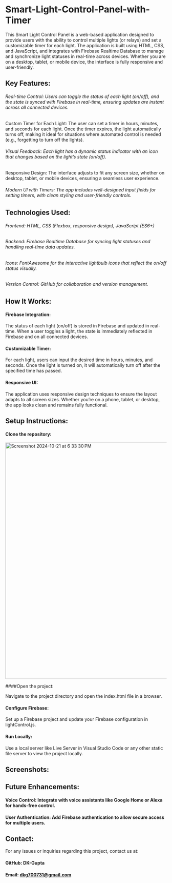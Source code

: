 # Smart-Light-Control-Panel-with-Timer

This Smart Light Control Panel is a web-based application designed to provide users with the ability to control multiple lights (or relays) and set a customizable timer for each light. The application is built using HTML, CSS, and JavaScript, and integrates with Firebase Realtime Database to manage and synchronize light statuses in real-time across devices. Whether you are on a desktop, tablet, or mobile device, the interface is fully responsive and user-friendly.

## Key Features:

###### Real-time Control: Users can toggle the status of each light (on/off), and the state is synced with Firebase in real-time, ensuring updates are instant across all connected devices.
Custom Timer for Each Light: The user can set a timer in hours, minutes, and seconds for each light. Once the timer expires, the light automatically turns off, making it ideal for situations where automated control is needed (e.g., forgetting to turn off the lights).
###### Visual Feedback: Each light has a dynamic status indicator with an icon that changes based on the light’s state (on/off).
Responsive Design: The interface adjusts to fit any screen size, whether on desktop, tablet, or mobile devices, ensuring a seamless user experience.
###### Modern UI with Timers: The app includes well-designed input fields for setting timers, with clean styling and user-friendly controls.

## Technologies Used:

###### Frontend: HTML, CSS (Flexbox, responsive design), JavaScript (ES6+)

###### Backend: Firebase Realtime Database for syncing light statuses and handling real-time data updates.

###### Icons: FontAwesome for the interactive lightbulb icons that reflect the on/off status visually.

###### Version Control: GitHub for collaboration and version management.

## How It Works:

#### Firebase Integration:

The status of each light (on/off) is stored in Firebase and updated in real-time. When a user toggles a light, the state is immediately reflected in Firebase and on all connected devices.

#### Customizable Timer:

For each light, users can input the desired time in hours, minutes, and seconds. Once the light is turned on, it will automatically turn off after the specified time has passed.

#### Responsive UI:

The application uses responsive design techniques to ensure the layout adapts to all screen sizes. Whether you’re on a phone, tablet, or desktop, the app looks clean and remains fully functional.

## Setup Instructions:

#### Clone the repository:

<img width="737" alt="Screenshot 2024-10-21 at 6 33 30 PM" src="https://github.com/user-attachments/assets/76456586-eec6-44cb-826f-0a87e4383b8c">

####Open the project:

Navigate to the project directory and open the index.html file in a browser.

#### Configure Firebase:

Set up a Firebase project and update your Firebase configuration in lightControl.js.

#### Run Locally:

Use a local server like Live Server in Visual Studio Code or any other static file server to view the project locally.

## Screenshots:



## Future Enhancements:

#### Voice Control: Integrate with voice assistants like Google Home or Alexa for hands-free control.

#### User Authentication: Add Firebase authentication to allow secure access for multiple users.

## Contact:

For any issues or inquiries regarding this project, contact us at:

#### GitHub: DK-Gupta
#### Email: dkg700731@gmail.com


